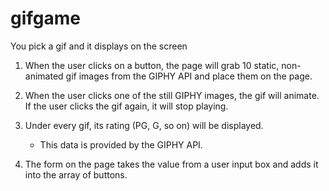 # gifgame
You pick a gif and it displays on the screen

1. When the user clicks on a button, the page will grab 10 static, non-animated gif images from the GIPHY API and place them on the page.

2. When the user clicks one of the still GIPHY images, the gif will animate. If the user clicks the gif again, it will stop playing.

3. Under every gif, its rating (PG, G, so on) will be displayed.
   * This data is provided by the GIPHY API.

4. The form on the page takes the value from a user input box and adds it into the array of buttons.

